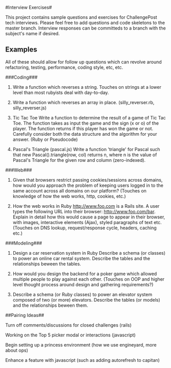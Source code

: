 #Interview Exercises#

This project contains sample questions and exercises for ChallengePost tech interviews. Please feel free to add questions
and code skeletons to the master branch. Interview responses can be committeds to a branch with the subject's name if desired.

## Examples ##

All of these should allow for follow up questions which can revolve around refactoring, testing, performance, coding style, etc, etc.

###Coding###

1. Write a function which reverses a string. Touches on strings at a lower level than most rubyists deal with day-to-day.

2. Write a function which reverses an array in place. (silly_reverser.rb, silly_reverser.js)

3. Tic Tac Toe
Write a function to determine the result of a game of Tic Tac Toe. The function takes as input the game and the sign (x or o) of the player. The function returns if this player has won the game or not.
Carefully consider both the data structure and the algorithm for your answer. (Ruby or Pseudocode)

4. Pascal's Triangle (pascal.js)
Write a function 'triangle' for Pascal such that new Pascal().triangle(row, col) returns n, where n  is the value of Pascal's Triangle for the given row and column (zero-indexed).

###Web###

1. Given that browsers restrict passing cookies/sessions across domains, how would you approach the problem of keeping users logged in to the same account across all domains on our platform?  (Touches on knowledge of how the web works, http, cookies, etc.)

2. How the web works in Ruby
http://www.foo.com is a Rails site. A user types the following URL into their browser: http://www.foo.com/bar. Explain in detail how this would cause a page to appear in their browser, with images, interactive elements (Ajax), styled paragraphs of text etc. (Touches on DNS lookup, request/response cycle, headers, caching etc.)

###Modeling###
1. Design a car reservation system in Ruby
Describe a schema (or classes) to power an online car rental system. Describe the tables and the relationships beween the tables.

2. How would you design the backend for a poker game which allowed multiple people to play against each other.  (Touches on OOP and higher level thought process around design and gathering requirements?)

3. Describe a schema (or Ruby classes) to power an elevator system composed of two (or more) elevators. Describe the tables (or models) and the relationships beween them.

##Pairing Ideas##

Turn off comments/discussions for closed challenges (rails)

Working on the Top 5 picker modal or interactions (javascript)

Begin setting up a princess environment (how we use engineyard, more about ops)

Enhance a feature with javascript (such as adding autorefresh to capitan)
